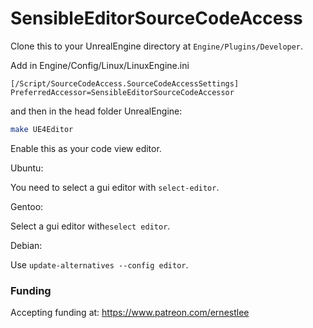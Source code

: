 SensibleEditorSourceCodeAccess
==============================

Clone this to your UnrealEngine directory at `Engine/Plugins/Developer`.

Add in Engine/Config/Linux/LinuxEngine.ini

```
[/Script/SourceCodeAccess.SourceCodeAccessSettings]
PreferredAccessor=SensibleEditorSourceCodeAccessor
```
and then in the head folder UnrealEngine:

```bash
make UE4Editor
```

Enable this as your code view editor.

Ubuntu:

You need to select a gui editor with `select-editor`.

Gentoo:

Select a gui editor with`eselect editor`.

Debian:

Use `update-alternatives --config editor`.

### Funding

Accepting funding at: https://www.patreon.com/ernestlee
